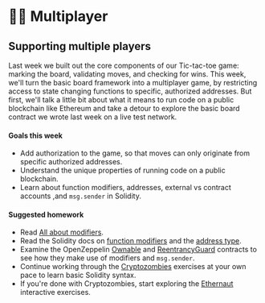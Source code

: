 # 👯‍♂️ Multiplayer

## Supporting multiple players
Last week we built out the core components of our Tic-tac-toe game: marking the board, validating moves, and checking for wins. This week, we'll turn the basic board framework into a multiplayer game, by restricting access to state changing functions to specific, authorized addresses. But first, we'll talk a little bit about what it means to run code on a public blockchain like Ethereum and take a detour to explore the basic board contract we wrote last week on a live test network.

#### Goals this week
- Add authorization to the game, so that moves can only originate from specific authorized addresses.
- Understand the unique properties of running code on a public blockchain.
- Learn about function modifiers, addresses, external vs contract accounts ,and `msg.sender` in Solidity.

#### Suggested homework
- Read [All about modifiers](https://medium.com/coinmonks/solidity-tutorial-all-about-modifiers-a86cf81c14cb).
- Read the Solidity docs on [function modifiers](https://docs.soliditylang.org/en/latest/contracts.html#function-modifiers) and the [address type](https://docs.soliditylang.org/en/latest/types.html?#address).
- Examine the OpenZeppelin [Ownable](https://github.com/OpenZeppelin/openzeppelin-contracts/blob/master/contracts/access/Ownable.sol) and [ReentrancyGuard](https://github.com/OpenZeppelin/openzeppelin-contracts/blob/master/contracts/security/ReentrancyGuard.sol) contracts to see how they make use of modifiers and `msg.sender`.
- Continue working through the [Cryptozombies](https://cryptozombies.io/) exercises at your own pace to learn basic Solidity syntax.
- If you're done with Cryptozombies, start exploring the [Ethernaut](https://ethernaut.openzeppelin.com/) interactive exercises.

